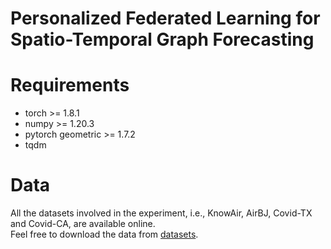 # Personalized Federated Learning for Spatio-Temporal Graph Forecasting
<!-- ![framework logo](https://github.com/zhangyudongUSTC/FedProST/blob/main/model.png) -->


# Requirements
+ torch >= 1.8.1
+ numpy >= 1.20.3
+ pytorch geometric >= 1.7.2
+ tqdm


# Data
All the datasets involved in the experiment, i.e., KnowAir, AirBJ, Covid-TX and Covid-CA, are available online.
<br />Feel free to download the data from [datasets](https://drive.google.com/drive/folders/1qWaTbPdCgbMDARvLp4s-lMkEuz2u-DfL?usp=sharing).
